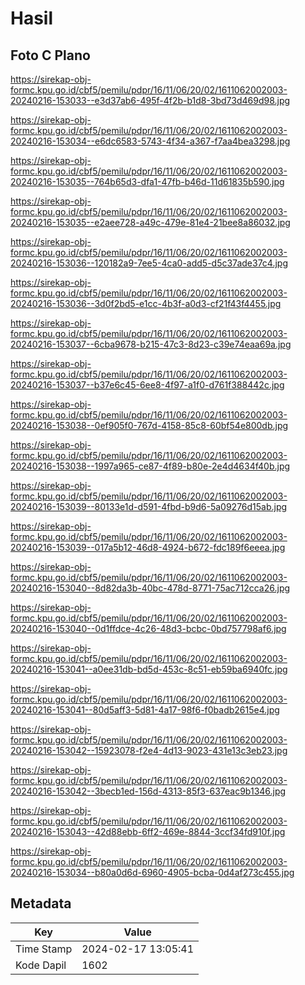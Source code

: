 # Hasil

## Foto C Plano

https://sirekap-obj-formc.kpu.go.id/cbf5/pemilu/pdpr/16/11/06/20/02/1611062002003-20240216-153033--e3d37ab6-495f-4f2b-b1d8-3bd73d469d98.jpg

https://sirekap-obj-formc.kpu.go.id/cbf5/pemilu/pdpr/16/11/06/20/02/1611062002003-20240216-153034--e6dc6583-5743-4f34-a367-f7aa4bea3298.jpg

https://sirekap-obj-formc.kpu.go.id/cbf5/pemilu/pdpr/16/11/06/20/02/1611062002003-20240216-153035--764b65d3-dfa1-47fb-b46d-11d61835b590.jpg

https://sirekap-obj-formc.kpu.go.id/cbf5/pemilu/pdpr/16/11/06/20/02/1611062002003-20240216-153035--e2aee728-a49c-479e-81e4-21bee8a86032.jpg

https://sirekap-obj-formc.kpu.go.id/cbf5/pemilu/pdpr/16/11/06/20/02/1611062002003-20240216-153036--120182a9-7ee5-4ca0-add5-d5c37ade37c4.jpg

https://sirekap-obj-formc.kpu.go.id/cbf5/pemilu/pdpr/16/11/06/20/02/1611062002003-20240216-153036--3d0f2bd5-e1cc-4b3f-a0d3-cf21f43f4455.jpg

https://sirekap-obj-formc.kpu.go.id/cbf5/pemilu/pdpr/16/11/06/20/02/1611062002003-20240216-153037--6cba9678-b215-47c3-8d23-c39e74eaa69a.jpg

https://sirekap-obj-formc.kpu.go.id/cbf5/pemilu/pdpr/16/11/06/20/02/1611062002003-20240216-153037--b37e6c45-6ee8-4f97-a1f0-d761f388442c.jpg

https://sirekap-obj-formc.kpu.go.id/cbf5/pemilu/pdpr/16/11/06/20/02/1611062002003-20240216-153038--0ef905f0-767d-4158-85c8-60bf54e800db.jpg

https://sirekap-obj-formc.kpu.go.id/cbf5/pemilu/pdpr/16/11/06/20/02/1611062002003-20240216-153038--1997a965-ce87-4f89-b80e-2e4d4634f40b.jpg

https://sirekap-obj-formc.kpu.go.id/cbf5/pemilu/pdpr/16/11/06/20/02/1611062002003-20240216-153039--80133e1d-d591-4fbd-b9d6-5a09276d15ab.jpg

https://sirekap-obj-formc.kpu.go.id/cbf5/pemilu/pdpr/16/11/06/20/02/1611062002003-20240216-153039--017a5b12-46d8-4924-b672-fdc189f6eeea.jpg

https://sirekap-obj-formc.kpu.go.id/cbf5/pemilu/pdpr/16/11/06/20/02/1611062002003-20240216-153040--8d82da3b-40bc-478d-8771-75ac712cca26.jpg

https://sirekap-obj-formc.kpu.go.id/cbf5/pemilu/pdpr/16/11/06/20/02/1611062002003-20240216-153040--0d1ffdce-4c26-48d3-bcbc-0bd757798af6.jpg

https://sirekap-obj-formc.kpu.go.id/cbf5/pemilu/pdpr/16/11/06/20/02/1611062002003-20240216-153041--a0ee31db-bd5d-453c-8c51-eb59ba6940fc.jpg

https://sirekap-obj-formc.kpu.go.id/cbf5/pemilu/pdpr/16/11/06/20/02/1611062002003-20240216-153041--80d5aff3-5d81-4a17-98f6-f0badb2615e4.jpg

https://sirekap-obj-formc.kpu.go.id/cbf5/pemilu/pdpr/16/11/06/20/02/1611062002003-20240216-153042--15923078-f2e4-4d13-9023-431e13c3eb23.jpg

https://sirekap-obj-formc.kpu.go.id/cbf5/pemilu/pdpr/16/11/06/20/02/1611062002003-20240216-153042--3becb1ed-156d-4313-85f3-637eac9b1346.jpg

https://sirekap-obj-formc.kpu.go.id/cbf5/pemilu/pdpr/16/11/06/20/02/1611062002003-20240216-153043--42d88ebb-6ff2-469e-8844-3ccf34fd910f.jpg

https://sirekap-obj-formc.kpu.go.id/cbf5/pemilu/pdpr/16/11/06/20/02/1611062002003-20240216-153034--b80a0d6d-6960-4905-bcba-0d4af273c455.jpg


## Metadata

| Key        | Value               |
| ---------- | ------------------- |
| Time Stamp | 2024-02-17 13:05:41 |
| Kode Dapil | 1602                |



